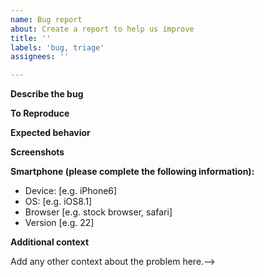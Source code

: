 ```yaml
---
name: Bug report
about: Create a report to help us improve
title: ''
labels: 'bug, triage'
assignees: ''

---
```


**Describe the bug**
<!-- A clear and concise description of what the bug is.-->

**To Reproduce**
<!-- Steps to reproduce the behavior:
1. Go to '...'
2. Click on '....'
3. Scroll down to '....'
4. See error
-->

**Expected behavior**
<!-- A clear and concise description of what you expected to happen.-->

**Screenshots**
<!-- Add screenshots to help explain your problem.-->

**Smartphone (please complete the following information):**
 - Device: [e.g. iPhone6]
 - OS: [e.g. iOS8.1]
 - Browser [e.g. stock browser, safari]
 - Version [e.g. 22]

**Additional context**
<!-- Badges -->Add any other context about the problem here.-->

